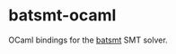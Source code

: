 # batsmt-ocaml

OCaml bindings for the [batsmt](https://github.com/AestheticIntegration/batsmt/) SMT solver.
